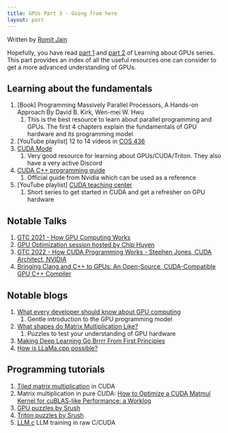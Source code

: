 ```yaml
---
title: GPUs Part 3 - Going from here
layout: post
---
```


<!-- markdownlint-disable MD036 MD029 -->

Written by [Romit Jain](https://www.linkedin.com/in/r0m1t/)

Hopefully, you have read [part 1](./gpu-part1.html) and [part 2](./gpu-part2.html) of Learning about GPUs series. This part provides an index of all the useful resources one can consider to get a more advanced understanding of GPUs.

## Learning about the fundamentals

1. [Book] Programming Massively Parallel Processors, A Hands-on Approach By David B. Kirk, Wen-mei W. Hwu
   1. This is the best resource to learn about parallel programming and GPUs. The first 4 chapters explain the fundamentals of GPU hardware and its programming model
2. [YouTube playlist] 12 to 14 videos in [COS 436](https://www.youtube.com/playlist?list=PLG3vBTUJlY2HdwYsdFCdXQraInoc3j9DU)
3. [CUDA Mode](https://www.youtube.com/channel/UCJgIbYl6C5no72a0NUAPcTA)
   1. Very good resource for learning about GPUs/CUDA/Triton. They also have a very active Discord
4. [CUDA C++ programming guide](https://docs.nvidia.com/cuda/cuda-c-programming-guide/index.html)
   1. Official guide from Nvidia which can be used as a reference
5. [YouTube playlist] [CUDA teaching center](https://www.youtube.com/playlist?list=PLC6u37oFvF40BAm7gwVP7uDdzmW83yHPe)
   1. Short series to get started in CUDA and get a refresher on GPU hardware

## Notable Talks

1. [GTC 2021 - How GPU Computing Works](https://www.youtube.com/watch?v=3l10o0DYJXg)
2. [GPU Optimization session hosted by Chip Huyen](https://www.youtube.com/live/v_q2JTIqE20)
3. [GTC 2022 - How CUDA Programming Works - Stephen Jones, CUDA Architect, NVIDIA](https://www.youtube.com/watch?v=QQceTDjA4f4)
4. [Bringing Clang and C++ to GPUs: An Open-Source, CUDA-Compatible GPU C++ Compiler](https://www.youtube.com/watch?v=KHa-OSrZPGo)

## Notable blogs

1. [What every developer should know about GPU computing](https://codeconfessions.substack.com/p/gpu-computing)
   1. Gentle introduction to the GPU programming model
2. [What shapes do Matrix Multiplication Like?](https://www.thonking.ai/p/what-shapes-do-matrix-multiplications)
   1. Puzzles to test your understanding of GPU hardware
3. [Making Deep Learning Go Brrrr From First Principles](https://horace.io/brrr_intro.html)
4. [How is LLaMa.cpp possible?](https://finbarr.ca/how-is-llama-cpp-possible/)

## Programming tutorials

1. [Tiled matrix multiplication](https://penny-xu.github.io/blog/tiled-matrix-multiplication) in CUDA
2. Matrix multiplication in pure CUDA: [How to Optimize a CUDA Matmul Kernel for cuBLAS-like Performance: a Worklog](https://siboehm.com/articles/22/CUDA-MMM)
3. [GPU puzzles by Srush](https://github.com/srush/GPU-Puzzles)
4. [Triton puzzles by Srush](https://github.com/srush/Triton-Puzzles)
5. [LLM.c](https://github.com/karpathy/llm.c) LLM training in raw C/CUDA
